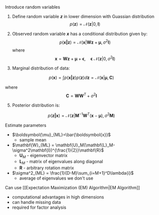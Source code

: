 Introduce random variables
1. Define random variable ***z*** in lower dimension with Guassian distribution
$$
p(\mathbf{z}) = \mathcal{N}(\mathbf{z}|0,\mathbf{I})
$$

2. Observed random variable ***x*** has a conditional distribution given by:
$$
p(\mathbf{x|z}) = \mathcal{N}(\mathbf{x}|\mathbf{Wz}+\boldsymbol{\mu}, \sigma^2\mathbf{I})$$where $$\mathbf{x} = \mathbf{Wz}+\boldsymbol{\mu}+\boldsymbol{\epsilon},\quad\boldsymbol{\epsilon}~\mathcal{N}(\mathbf{z}|0,\sigma^2\mathbf{I})
$$

4. Marginal distribution of data:

$$
p(\mathbf{x}) = \int p(\mathbf{x|z})p(\mathbf{z})d\mathbf{z}=\mathcal{N}(\mathbf{x}|\boldsymbol{\mu},\mathbf{C})
$$

where 
$$
\mathbf{C} = \mathbf{W}\mathbf{W}^T+\sigma^2\mathbf{I}
$$

5. Posterior distribution is:

$$
p(\mathbf{z|x})=\mathcal{N}(\mathbf{z}|\mathbf{M}^{-1}\mathbf{W}^T(\mathbf{x}-\boldsymbol{\mu}),\sigma^2\mathbf{M})
$$

Estimate parameters
- $\boldsymbol{\mu}_{ML}=\bar{\boldsymbol{x}}$
	- sample mean
- $\mathbf{W}_{ML} = \mathbf{U}_M(\mathbf{L}_M-\sigma^2\mathbf{I})^{\frac{1}{2}}\mathbf{R}$
	- $\mathbf{U}_M$ - eigenvector matrix
	- $\mathbf{L}_M$ - matrix of eigenvalues along diagonal
	- $\mathbf{R}$ - arbitrary rotation matrix
- $\sigma^2_{ML} = \frac{1}{D-M}\sum_{i=M+1}^D\lambda{i}$
	- average of eigenvalues we don't use

Can use [[Expectation Maximization (EM) Algorithm|EM Algorithm]]
- computational advantages in high dimensions
- can handle missing data
- required for factor analysis